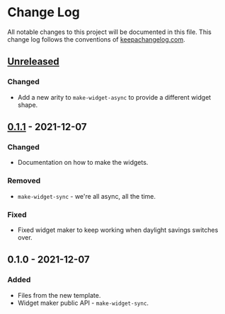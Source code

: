 # Change Log
All notable changes to this project will be documented in this file. This change log follows the conventions of [keepachangelog.com](http://keepachangelog.com/).

## [Unreleased]
### Changed
- Add a new arity to `make-widget-async` to provide a different widget shape.

## [0.1.1] - 2021-12-07
### Changed
- Documentation on how to make the widgets.

### Removed
- `make-widget-sync` - we're all async, all the time.

### Fixed
- Fixed widget maker to keep working when daylight savings switches over.

## 0.1.0 - 2021-12-07
### Added
- Files from the new template.
- Widget maker public API - `make-widget-sync`.

[Unreleased]: https://github.com/your-name/clojure-coding-challenges/compare/0.1.1...HEAD
[0.1.1]: https://github.com/your-name/clojure-coding-challenges/compare/0.1.0...0.1.1
